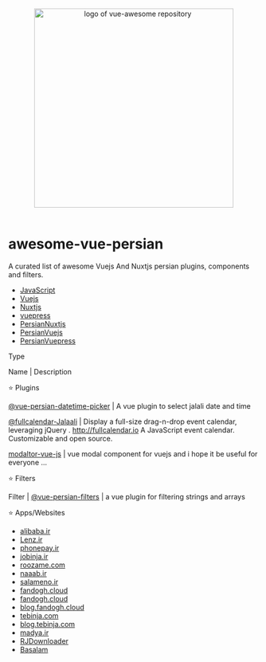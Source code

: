 <p align="center">
  <br>
  <img width="400" src="./logo.png" alt="logo of vue-awesome repository">
  <br>
  <br>
</p>

# awesome-vue-persian
A curated list of awesome Vuejs And Nuxtjs persian plugins, components and filters.

 - [JavaScript](#javascript)
 - [Vuejs](#vuejs)
 - [Nuxtjs](#Nuxtjs)
 - [vuepress](#vuepress)
 - [PersianNuxtjs](#persianNuxtjs)
 - [PersianVuejs](#persianvuejs)
 - [PersianVuepress](#vuepress)
 
 
Type

Name | Description


:star: Plugins

[@vue-persian-datetime-picker](https://github.com/talkhabi/vue-persian-datetime-picker) | A vue plugin to select jalali date and time

[@fullcalendar-Jalaali](https://github.com/Natico/fullcalendar-Jalaali) | Display a full-size drag-n-drop event calendar, leveraging jQuery . http://fullcalendar.io A JavaScript event calendar. Customizable and open 
source.

[modaltor-vue-js](https://github.com/davodaslanifakor/modaltor) | vue modal component for vuejs and i hope it be useful for everyone ...


:star: Filters

Filter | [@vue-persian-filters](https://github.com/aliyr/vue-persian-filters) | a vue plugin for filtering strings and arrays


:star: Apps/Websites

 - [alibaba.ir](https://www.alibaba.ir)
 - [Lenz.ir](http://lenz.ir)
 - [phonepay.ir](https://www.phonepay.ir)
 - [jobinja.ir](https://jobinja.ir)
 - [roozame.com](http://www.roozame.com)
 - [naaab.ir](http://www.naaab.ir)
 - [salameno.ir](https://salameno.ir)
 - [fandogh.cloud](https://fandogh.cloud)
 - [fandogh.cloud](https://fandogh.cloud)
 - [blog.fandogh.cloud](https://blog.fandogh.cloud)
 - [tebinja.com](http://tebinja.com)
 - [blog.tebinja.com](https://blog.tebinja.com)
 - [madya.ir](http://www.madya.ir)
 - [RJDownloader](https://narsiiis.github.io/rjdownloader/)
 - [Basalam](https://basalam.com/)


